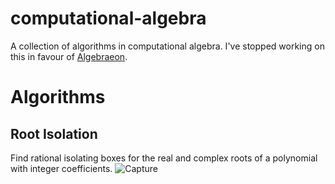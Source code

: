 # computational-algebra
A collection of algorithms in computational algebra. I've stopped working on this in favour of [Algebraeon](https://github.com/pishleback/Algebraeon).

# Algorithms
## Root Isolation
Find rational isolating boxes for the real and complex roots of a polynomial with integer coefficients.
![Capture](https://user-images.githubusercontent.com/11195846/184160368-8e4a2228-5491-4380-ad92-b6445e6c2134.PNG)
